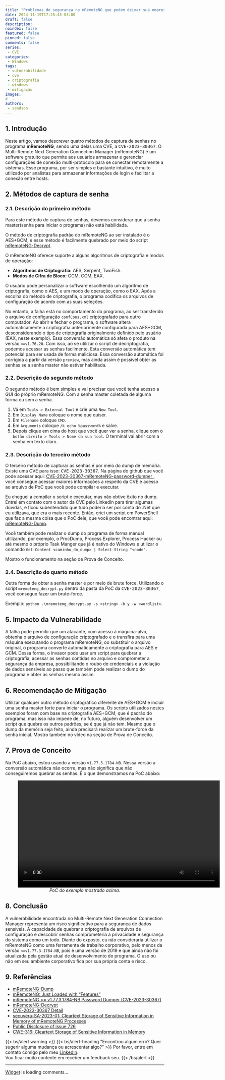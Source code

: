 ```yaml
---
title: "Problemas de segurança no mRemoteNG que podem deixar sua empresa vulnerável"
date: 2024-11-19T17:25:43-03:00
draft: false
description: 
noindex: false
featured: false
pinned: false
comments: false
series:
 - CVE
categories:
 - Windows
tags:
 - vulnerabilidade
 - cve
 - criptografia
 - windows
 - mitigação
images:
#  - 
authors:
 - sandson
---
```


## 1. Introdução

Neste artigo, vamos descrever quatro métodos de captura de senhas no programa **mRemoteNG**, sendo uma delas uma CVE, a <kbd>CVE-2023-30367</kbd>. O Multi-Remote Next Generation Connection Manager (mRemoteNG) é um software gratuito que permite aos usuários armazenar e gerenciar configurações de conexão multi-protocolo para se conectar remotamente a sistemas. Esse programa, por ser simples e bastante intuitivo, é muito utilizado por analistas para armazenar informações de login e facilitar a conexão entre hosts.

## 2. Métodos de captura de senha

### 2.1. Descrição do primeiro método

Para este método de captura de senhas, devemos considerar que a senha master(senha para iniciar o programa) não está habilidada.

O método de criptografia padrão do mRemoteNG ao ser instalado é o AES+GCM, e esse método é facilmente quebrado por meio do script [mRemoteNG-Decrypt](https://github.com/haseebT/mRemoteNG-Decrypt).

O mRemoteNG oferece suporte a alguns algoritmos de criptografia e modos de operação:

- **Algoritmos de Criptografia:** AES, Serpent, TwoFish. 
- **Modos de Cifra de Bloco:** GCM, CCM, EAX.

O usuário pode personalizar o software escolhendo um algoritmo de criptografia, como o AES, e um modo de operação, como o EAX. Após a escolha do método de criptografia, o programa codifica os arquivos de configuração de acordo com as suas seleções.

No entanto, a falha está no comportamento do programa, ao ser transferido o arquivo de configuração `confCons.xml` criptografado para outro computador. Ao abrir e fechar o programa, o software altera automaticamente a criptografia anteriormente configurada para AES+GCM, desconsiderando o tipo de criptografia originalmente definido pelo usuário (EAX, neste exemplo). Essa conversão automática só afeta o produto na versão `<=v1.76.20`. Com isso, ao se utilizar o script de decriptografia, podemos acessar as senhas facilmente. Esta conversão automática tem potencial para ser usada de forma maliciosa. Essa conversão automática foi corrigida a partir da versão `preview`, mas ainda assim é possível obter as senhas se a senha master não estiver habilitada. 

### 2.2. Descrição do segundo método

O segundo método é bem simples e vai precisar que você tenha acesso a GUI do próprio mRemoteNG. Com a senha master coletada de alguma forma ou sem a senha.

1. Vá em `Tools > External Tool` e crie uma `New Tool`.
2. Em `Display Name` coloque o nome que quiser.
3. Em `Filename` coloque `CMD`.
4. Em `Arguments` coloque `/k echo %password%` e salve.
5. Depois clique em cima do host que você quer ver a senha, clique com o `botão direito > Tools > Nome da sua tool`. O terminal vai abrir com a senha em texto claro.

### 2.3. Descrição do terceiro método

O terceiro método de capturar as senhas é por meio do dump de memória. Existe uma CVE para isso: <kbd>CVE-2023-30367</kbd>. Na página do github que você pode acessar aqui: [CVE-2023-30367-mRemoteNG-password-dumper
](https://github.com/S1lkys/CVE-2023-30367-mRemoteNG-password-dumper?tab=readme-ov-file#mremoteng_decryptpy), você consegue acessar maiores informações a respeito da CVE e acesso ao arquivo de PoC que você pode compilar e executar.

Eu cheguei a compilar o script e executar, mas não obtive êxito no dump. Entrei em contato com o autor da CVE pelo LinkedIn para tirar algumas dúvidas, e ficou subentendido que tudo poderia ser por conta do .Net que eu utilizava, que era o mais recente. Então, criei um script em PowerShell que faz a mesma coisa que o PoC dele, que você pode encontrar aqui: [mRemoteNG-Dump](https://github.com/sandsoncosta/mRemoteNG-Dump).

Você também pode realizar o dump do programa de forma manual utilizando, por exemplo, o ProcDump, Process Explorer, Process Hacker ou até mesmo o próprio Task Manger que já é nativo do Windows e utilizar o comando `Get-Content <caminho_do_dump> | Select-String "<node"`.

Mostro o funcionamento na seção de Prova de Conceito.

### 2.4. Descrição do quarto método

Outra forma de obter a senha master é por meio de brute force. Utilizando o script `mremoteng_decrypt.py` dentro da pasta da PoC da <kbd>CVE-2023-30367</kbd>, você consegue fazer um brute-force. 

Exemplo: `python .\mremoteng_decrypt.py -s <string> -b y -w <wordlist>`.

## 5. Impacto da Vulnerabilidade

A falha pode permitir que um atacante, com acesso à máquina-alvo, obtenha o arquivo de configuração criptografado e o transfira para uma máquina executando o programa mRemoteNG, oo substituir o arquivo original, o programa converte automaticamente a criptografia para AES e GCM. Dessa forma, o invasor pode usar um script para quebrar a criptografia, acessar as senhas contidas no arquivo e comprometer a segurança da empresa, possibilitando o roubo de credenciais e a violação de dados sensíveis ao passo que também pode realizar o dump do programa e obter as senhas mesmo assim.

## 6. Recomendação de Mitigação

Utilizar qualquer outro método criptográfico diferente de AES+GCM e incluir uma senha master forte para iniciar o programa. Os scripts utilizados nestes exemplos foram com base na criptografia AES+GCM, que é padrão do programa, mas isso não impede de, no futuro, alguém desenvolver um script que quebre os outros padrões, se é que já não tem. Mesmo que o dump da memória seja feito, ainda precisará realizar um brute-force da senha inicial. Mostro também no vídeo na seção de Prova de Conceito.

## 7. Prova de Conceito

Na PoC abaixo, estou usando a versão `v1.77.3.1784-NB`. Nessa versão a conversão automática não ocorre, mas não significa que não conseguiremos quebrar as senhas. É o que demonstramos na PoC abaixo:

<figure style="text-align: center;">
  <video width="640" height="340" controls>
    <source src="poc.mp4" type="video/mp4">
    Seu navegador não suporta a tag de vídeo.
  </video>
  <figcaption><i>PoC do exemplo mostrado acima.</i></figcaption>
</figure>

## 8. Conclusão

A vulnerabilidade encontrada no Multi-Remote Next Generation Connection Manager representa um risco significativo para a segurança de dados sensíveis. A capacidade de quebrar a criptografia de arquivos de configuração e descobrir senhas comprometeria a privacidade e segurança do sistema como um todo. Diante do exposto, eu não consideraria utilizar o mRemoteNG como uma ferramenta de trabalho corporativo, pelo menos da versão `<=v1.77.3.1784-NB`, pois é uma versão de 2019 e que ainda não foi atualizada pela gestão atual de desenvolvimento do programa. O uso ou não em seu ambiente corporativo fica por sua própria conta e risco.

## 9. Referências

- [mRemoteNG-Dump](https://github.com/sandsoncosta/mRemoteNG-Dump)
- [mRemoteNG: Just Loaded with “Features”](https://hackersvanguard.com/mremoteng-insecure-password-storage/)
- [mRemoteNG <= v1.77.3.1784-NB Password Dumper (CVE-2023-30367)](https://github.com/S1lkys/CVE-2023-30367-mRemoteNG-password-dumper?tab=readme-ov-file#mremoteng_decryptpy)
- [mRemoteNG-Decrypt](https://github.com/haseebT/mRemoteNG-Decrypt)
- [CVE-2023-30367 Detail](https://nvd.nist.gov/vuln/detail/CVE-2023-30367)
- [secuvera-SA-2023-01: Cleartext Storage of Sensitive Information in Memory of mRemoteNG Processes](https://www.secuvera.de/advisories/secuvera-SA-2023-01.txt)
- [Public Disclosure of issue 726](https://github.com/mRemoteNG/mRemoteNG/issues/2420)
- [CWE-316: Cleartext Storage of Sensitive Information in Memory](https://cwe.mitre.org/data/definitions/316.html)

{{< bs/alert warning >}}
{{< bs/alert-heading "Encontrou algum erro? Quer sugerir alguma mudança ou acrescentar algo?" >}}
Por favor, entre em contato comigo pelo meu <a href="https://www.linkedin.com/in/sandsoncosta">LinkedIn</a>.<br>Vou ficar muito contente em receber um feedback seu.
{{< /bs/alert >}}

---
<!-- begin wwww.htmlcommentbox.com -->
  <div id="HCB_comment_box"><a href="http://www.htmlcommentbox.com">Widget</a> is loading comments...</div>
 <link rel="stylesheet" type="text/css" href="https://www.htmlcommentbox.com/static/skins/bootstrap/twitter-bootstrap.css?v=0" />
<!-- end www.htmlcommentbox.com -->